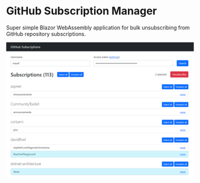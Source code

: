# GitHub Subscription Manager

Super simple Blazor WebAssembly application for bulk unsubscribing from GitHub repository subscriptions.

![Screenshot](assets/screenshot.png)
